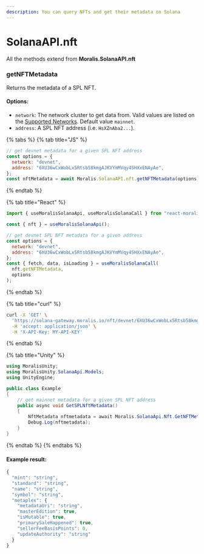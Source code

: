 ```yaml
---
description: You can query NFTs and get their metadata on Solana
---
```


# SolanaAPI.nft

All the methods extend from **Moralis.SolanaAPI.nft**

### getNFTMetadata

Returns the metadata of a SPL NFT.

#### Options:

* `network`: The network cluster to get data from. Valid values are listed on the [Supported Networks](supported-networks.md). Default value `mainnet`.
* `address`: A SPL NFT address (i.e. `HsXZnAba2...`).

{% tabs %}
{% tab title="JS" %}
```javascript
// get devnet metadata for a given SPL NFT address
const options = {
  network: "devnet",
  address: "6XU36wCxWobLx5Rtsb58kmgAJKVYmMVqy4SHXxENAyAe",
};
const nftMetadata = await Moralis.SolanaAPI.nft.getNFTMetadata(options);
```
{% endtab %}

{% tab title="React" %}
```javascript
import { useMoralisSolanaApi, useMoralisSolanaCall } from "react-moralis";

const { nft } = useMoralisSolanaApi();

// get devnet SPL NFT metadata for a given address
const options = {
  network: "devnet",
  address: "6XU36wCxWobLx5Rtsb58kmgAJKVYmMVqy4SHXxENAyAe",
};
const { fetch, data, isLoading } = useMoralisSolanaCall(
  nft.getNFTMetadata,
  options
);
```
{% endtab %}

{% tab title="curl" %}
```bash
curl -X 'GET' \
  'https://solana-gateway.moralis.io/nft/devnet/6XU36wCxWobLx5Rtsb58kmgAJKVYmMVqy4SHXxENAyAe/metadata' \
  -H 'accept: application/json' \
  -H 'X-API-Key: MY-API-KEY'
```
{% endtab %}

{% tab title="Unity" %}
```csharp
using MoralisUnity;
using MoralisUnity.SolanaApi.Models;
using UnityEngine;

public class Example
{
    // get mainnet metadata for a given SPL NFT address
    public async void GetSPLNftMetadata()
    {
        NftMetadata nftmetadata = await Moralis.SolanaApi.Nft.GetNFTMetadata(NetworkTypes.mainnet, "6XU36wCxWobLx5Rtsb58kmgAJKVYmMVqy4SHXxENAyAe");
        Debug.Log(nftmetadata);
    }
}
```
{% endtab %}
{% endtabs %}

#### Example result:

```javascript
{
  "mint": "string",
  "standard": "string",
  "name": "string",
  "symbol": "string",
  "metaplex": {
    "metadataUri": "string",
    "masterEdition": true,
    "isMutable": true,
    "primarySaleHappened": true,
    "sellerFeeBasisPoints": 0,
    "updateAuthority": "string"
  }
}
```
